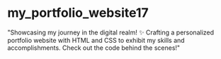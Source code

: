 # my_portfolio_website17
"Showcasing my journey in the digital realm! ✨ Crafting a personalized portfolio website with HTML and CSS to exhibit my skills and accomplishments. Check out the code behind the scenes!"
